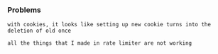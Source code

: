 ### Problems ###

    with cookies, it looks like setting up new cookie turns into the deletion of old once

    all the things that I made in rate limiter are not working